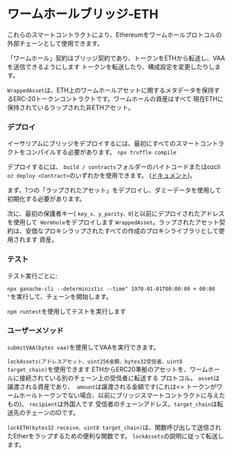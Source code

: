 # ワームホールブリッジ-ETH

これらのスマートコントラクトにより、Ethereumをワームホールプロトコルの外部チェーンとして使用できます。

「ワームホール」契約はブリッジ契約であり、トークンをETHから転送し、VAAを送信できるようにします
トークンを転送したり、構成設定を変更したりします。

`WrappedAsset`は、ETH上のワームホールアセットに関するメタデータを保持するERC-20トークンコントラクトです。ワームホールの資産はすべて
現在ETHに保持されているラップされた非ETHアセット。

### デプロイ

イーサリアムにブリッジをデプロイするには、最初にすべてのスマートコントラクトをコンパイルする必要があります。
`npx truffle compile`

デプロイするには、 `build / contracts`フォルダーのバイトコードまたはozcli` oz deploy <Contract>`のいずれかを使用できます。
([ドキュメント](https://docs.openzeppelin.com/learn/deploying-and-interacting))。

まず、1つの「ラップされたアセット」をデプロイし、ダミーデータを使用して初期化する必要があります。

次に、最初の保護者キー( `key_x、y_parity、0`)と以前にデプロイされたアドレスを使用して` Wormhole`をデプロイします
`WrappedAsset`。ラップされたアセット契約は、安価なプロキシラップされたすべての作成のプロキシライブラリとして使用されます
資産。

### テスト

テスト実行ごとに:

`npx ganache-cli --deterministic --time" 1970-01-01T00:00:00 + 00:00 "`を実行して、チェーンを開始します。

`npm runtest`を使用してテストを実行します

### ユーザーメソッド

`submitVAA(bytes vaa)`を使用してVAAを実行できます。

`lockAssets(アドレスアセット、uint256金額、bytes32受信者、uint8 target_chain)`を使用できます
ETHからERC20準拠のアセットを、ワームホールに接続されている別のチェーン上の受信者に転送する
プロトコル。 `asset`は譲渡される資産であり、` amount`は譲渡される金額です(これは<=
トークンがワームホールトークンでない場合、以前にブリッジスマートコントラクトに与えたもの)、 `recipient`は外国人です
受信者のチェーンアドレス。`target_chain`は転送先のチェーンのIDです。

`lockETH(bytes32 receive、uint8 target_chain)`は、関数呼び出しで送信されたEtherをラップするための便利な関数です。
`lockAssets`の説明に従って転送します。